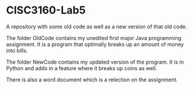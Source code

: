 # CISC3160-Lab5
A repository with some old code as well as a new version of that old code.

The folder OldCode contains my unedited first major Java programming assignment.
It is a program that optimally breaks up an amount of money into bills.

The folder NewCode contains my updated version of the program.
It is in Python and adds in a feature where it breaks up coins as well.

There is also a word document which is a relection on the assignment.
